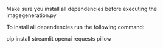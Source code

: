 Make sure you install all dependencies before executing the imagegeneration.py

To install all dependencies run the following command:

pip install streamlit openai requests pillow 
